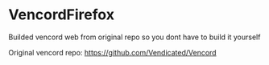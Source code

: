 # VencordFirefox
Builded vencord web from original repo so you dont have to build it yourself


Original vencord repo: https://github.com/Vendicated/Vencord
